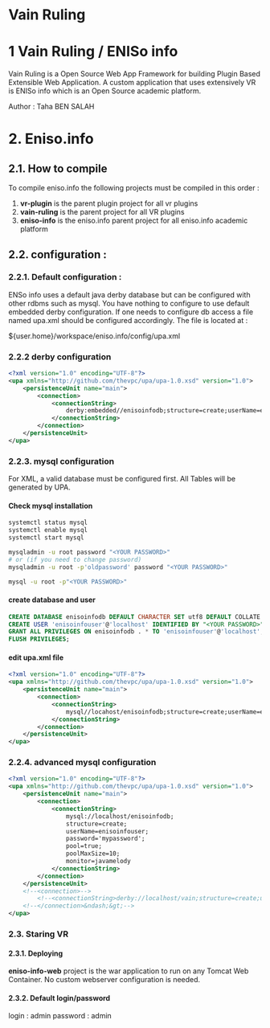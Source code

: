 # Vain Ruling

# 1 Vain Ruling / ENISo info
Vain Ruling is a Open Source Web App Framework for building Plugin Based Extensible Web Application.
A custom application that uses extensively VR is ENISo info which is an Open Source academic platform.

Author  : Taha BEN SALAH


# 2. Eniso.info

## 2.1. How to compile
To compile eniso.info the following projects must be compiled in this order :
1.  **vr-plugin** is the parent plugin project for all vr plugins
2.  **vain-ruling** is the parent project for all VR plugins
2.  **eniso-info** is the eniso.info parent project for all eniso.info academic platform


## 2.2. configuration :
### 2.2.1. Default configuration :
ENSo info uses a default java derby database but can be configured with other rdbms such as mysql. 
You have nothing to configure to use default embedded derby configuration. If one needs to configure
db access a file named upa.xml should be configured accordingly. The file is located at :

${user.home}/workspace/eniso.info/config/upa.xml

### 2.2.2 derby configuration
```xml
<?xml version="1.0" encoding="UTF-8"?>
<upa xmlns="http://github.com/thevpc/upa/upa-1.0.xsd" version="1.0">
    <persistenceUnit name="main">
        <connection>
            <connectionString>
                derby:embedded//enisoinfodb;structure=create;userName=enisoinfouser;password='mypassword';
            </connectionString>
        </connection>
    </persistenceUnit>
</upa>
```

### 2.2.3. mysql configuration

For XML, a valid database must be configured first. All Tables will be generated by UPA.

#### Check mysql installation
```bash
systemctl status mysql
systemctl enable mysql
systemctl start mysql

mysqladmin -u root password "<YOUR PASSWORD>"
# or (if you need to change password)
mysqladmin -u root -p'oldpassword' password "<YOUR PASSWORD>"

mysql -u root -p"<YOUR PASSWORD>"
```


#### create database and user
```sql
CREATE DATABASE enisoinfodb DEFAULT CHARACTER SET utf8 DEFAULT COLLATE utf8_general_ci;
CREATE USER 'enisoinfouser'@'localhost' IDENTIFIED BY "<YOUR PASSWORD>";
GRANT ALL PRIVILEGES ON enisoinfodb . * TO 'enisoinfouser'@'localhost';
FLUSH PRIVILEGES;
```

#### edit upa.xml file

```xml
<?xml version="1.0" encoding="UTF-8"?>
<upa xmlns="http://github.com/thevpc/upa/upa-1.0.xsd" version="1.0">
    <persistenceUnit name="main">
        <connection>
            <connectionString>
                mysql//locahost/enisoinfodb;structure=create;userName=enisoinfouser;password='mypassword';
            </connectionString>
        </connection>
    </persistenceUnit>
</upa>
```

### 2.2.4. advanced mysql configuration
```xml
<?xml version="1.0" encoding="UTF-8"?>
<upa xmlns="http://github.com/thevpc/upa/upa-1.0.xsd" version="1.0">
    <persistenceUnit name="main">
        <connection>
            <connectionString>
                mysql://localhost/enisoinfodb;
                structure=create;
                userName=enisoinfouser;
                password='mypassword';
                pool=true;
                poolMaxSize=10;
                monitor=javamelody
            </connectionString>
        </connection>
    </persistenceUnit>
    <!--<connection>-->
        <!--<connectionString>derby://localhost/vain;structure=create;userName=vr;password=vr</connectionString>-->
    <!--</connection>&ndash;&gt;-->
</upa>
```

### 2.3. Staring VR

#### 2.3.1. Deploying
**eniso-info-web** project is the war application to run on any Tomcat Web Container. No custom webserver configuration is needed.

#### 2.3.2. Default login/password
login    : admin
password : admin
